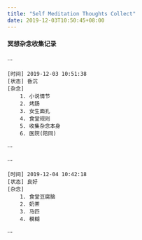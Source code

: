 ```yaml
---
title: "Self Meditation Thoughts Collect"
date: 2019-12-03T10:50:45+08:00
---
```



#### 冥想杂念收集记录

···
```textmate
[时间] 2019-12-03 10:51:38
[状态] 昏沉
[杂念]
    1. 小说情节
    2. 烤肠
    3. 女生面孔
    4. 食堂规则
    5. 收集杂念本身
    6. 医院(陪同)
```
···

···
```textmate
[时间] 2019-12-04 10:42:18
[状态] 良好
[杂念]
    1. 食堂豆腐脑
    2. 奶茶
    3. 马匹
    4. 模糊
```
···


